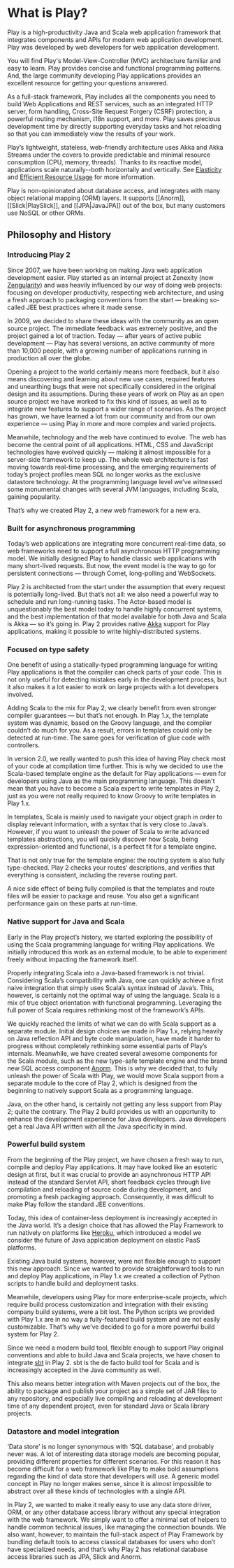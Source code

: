 # What is Play?

Play is a high-productivity Java and Scala web application framework that integrates components and APIs for modern web
application development. Play was developed by web developers for web application development.

You will find Play's Model-View-Controller (MVC) architecture familiar and easy to learn. Play provides concise and
functional programming patterns. And, the large community developing Play applications provides an excellent resource
for getting your questions answered.

As a full-stack framework, Play includes all the components you need to build Web Applications and REST services, such
as an integrated HTTP server, form handling, Cross-Site Request Forgery (CSRF) protection, a powerful routing mechanism,
I18n support, and more. Play saves precious development time by directly supporting everyday tasks and hot reloading so
that you can immediately view the results of your work.

Play’s lightweight, stateless, web-friendly architecture uses Akka and Akka Streams under the covers to provide
predictable and minimal resource consumption (CPU, memory, threads). Thanks to its reactive model, applications scale
naturally--both horizontally and vertically. See [Elasticity](https://developer.lightbend.com/elastic-scaling/)
and [Efficient Resource Usage](https://developer.lightbend.com/efficient-resource-usage/) for more information.

Play is non-opinionated about database access, and integrates with many object relational mapping (ORM) layers. It
supports [[Anorm]], [[Slick|PlaySlick]], and [[JPA|JavaJPA]] out of the box, but many customers use NoSQL or other ORMs.

## Philosophy and History
### Introducing Play 2

Since 2007, we have been working on making Java web application development easier. Play started as an internal project
at Zenexity (now [Zengularity](https://zengularity.com/en)) and was heavily influenced by our way of doing web projects:
focusing on developer productivity, respecting web architecture, and using a fresh approach to packaging conventions
from the start — breaking so-called JEE best practices where it made sense.

In 2009, we decided to share these ideas with the community as an open source project. The immediate feedback was
extremely positive, and the project gained a lot of traction. Today — after years of active public development — Play
has several versions, an active community of more than 10,000 people, with a growing number of applications running in
production all over the globe.

Opening a project to the world certainly means more feedback, but it also means discovering and learning about new use
cases, required features and unearthing bugs that were not specifically considered in the original design and its
assumptions. During these years of work on Play as an open source project we have worked to fix this kind of issues, as
well as to integrate new features to support a wider range of scenarios. As the project has grown, we have learned a lot
from our community and from our own experience — using Play in more and more complex and varied projects.

Meanwhile, technology and the web have continued to evolve. The web has become the central point of all applications.
HTML, CSS and JavaScript technologies have evolved quickly — making it almost impossible for a server-side framework to
keep up. The whole web architecture is fast moving towards real-time processing, and the emerging requirements of
today’s project profiles mean SQL no longer works as the exclusive datastore technology. At the programming language
level we’ve witnessed some monumental changes with several JVM languages, including Scala, gaining popularity.

That’s why we created Play 2, a new web framework for a new era.

### Built for asynchronous programming

Today’s web applications are integrating more concurrent real-time data, so web frameworks need to support a full
asynchronous HTTP programming model. We initially designed Play to handle classic web applications with many short-lived
requests. But now, the event model is the way to go for persistent connections — through Comet, long-polling and
WebSockets.

Play 2 is architected from the start under the assumption that every request is potentially long-lived. But that’s not
all: we also need a powerful way to schedule and run long-running tasks. The Actor-based model is unquestionably the
best model today to handle highly concurrent systems, and the best implementation of that model available for both Java
and Scala is Akka — so it’s going in. Play 2 provides native [Akka](https://akka.io/) support for Play applications,
making it possible to write highly-distributed systems.

### Focused on type safety

One benefit of using a statically-typed programming language for writing Play applications is that the compiler can
check parts of your code. This is not only useful for detecting mistakes early in the development process, but it also
makes it a lot easier to work on large projects with a lot developers involved.

Adding Scala to the mix for Play 2, we clearly benefit from even stronger compiler guarantees — but that’s not enough.
In Play 1.x, the template system was dynamic, based on the Groovy language, and the compiler couldn’t do much for you.
As a result, errors in templates could only be detected at run-time. The same goes for verification of glue code with
controllers.

In version 2.0, we really wanted to push this idea of having Play check most of your code at compilation time further.
This is why we decided to use the Scala-based template engine as the default for Play applications — even for developers
using Java as the main programming language. This doesn't mean that you have to become a Scala expert to write templates
in Play 2, just as you were not really required to know Groovy to write templates in Play 1.x.

In templates, Scala is mainly used to navigate your object graph in order to display relevant information, with a syntax
that is very close to Java’s. However, if you want to unleash the power of Scala to write advanced templates
abstractions, you will quickly discover how Scala, being expression-oriented and functional, is a perfect fit for a
template engine.

That is not only true for the template engine: the routing system is also fully type-checked. Play 2 checks your routes’
descriptions, and verifies that everything is consistent, including the reverse routing part.

A nice side effect of being fully compiled is that the templates and route files will be easier to package and reuse.
You also get a significant performance gain on these parts at run-time.

### Native support for Java and Scala

Early in the Play project’s history, we started exploring the possibility of using the Scala programming language for
writing Play applications. We initially introduced this work as an external module, to be able to experiment freely
without impacting the framework itself.

Properly integrating Scala into a Java-based framework is not trivial. Considering Scala’s compatibility with Java, one
can quickly achieve a first naive integration that simply uses Scala’s syntax instead of Java’s. This, however, is
certainly not the optimal way of using the language. Scala is a mix of true object orientation with functional
programming. Leveraging the full power of Scala requires rethinking most of the framework’s APIs.

We quickly reached the limits of what we can do with Scala support as a separate module. Initial design choices we made
in Play 1.x, relying heavily on Java reflection API and byte code manipulation, have made it harder to progress without
completely rethinking some essential parts of Play’s internals. Meanwhile, we have created several awesome components
for the Scala module, such as the new type-safe template engine and the brand new SQL access
component [Anorm](https://github.com/playframework/anorm). This is why we decided that, to fully unleash the power of
Scala with Play, we would move Scala support from a separate module to the core of Play 2, which is designed from the
beginning to natively support Scala as a programming language.

Java, on the other hand, is certainly not getting any less support from Play 2; quite the contrary. The Play 2 build
provides us with an opportunity to enhance the development experience for Java developers. Java developers get a real
Java API written with all the Java specificity in mind.

### Powerful build system

From the beginning of the Play project, we have chosen a fresh way to run, compile and deploy Play applications. It may
have looked like an esoteric design at first, but it was crucial to provide an asynchronous HTTP API instead of the
standard Servlet API, short feedback cycles through live compilation and reloading of source code during development,
and promoting a fresh packaging approach. Consequently, it was difficult to make Play follow the standard JEE
conventions.

Today, this idea of container-less deployment is increasingly accepted in the Java world. It’s a design choice that has
allowed the Play Framework to run natively on platforms like [Heroku](https://www.heroku.com/), which introduced a model
we consider the future of Java application deployment on elastic PaaS platforms.

Existing Java build systems, however, were not flexible enough to support this new approach. Since we wanted to provide
straightforward tools to run and deploy Play applications, in Play 1.x we created a collection of Python scripts to
handle build and deployment tasks.

Meanwhile, developers using Play for more enterprise-scale projects, which require build process customization and
integration with their existing company build systems, were a bit lost. The Python scripts we provided with Play 1.x are
in no way a fully-featured build system and are not easily customizable. That’s why we’ve decided to go for a more
powerful build system for Play 2.

Since we need a modern build tool, flexible enough to support Play original conventions and able to build Java and Scala
projects, we have chosen to integrate [sbt](https://www.scala-sbt.org/) in Play 2. sbt is the de facto build tool for
Scala and is increasingly accepted in the Java community as well.

This also means better integration with Maven projects out of the box, the ability to package and publish your project
as a simple set of JAR files to any repository, and especially live compiling and reloading at development time of any
dependent project, even for standard Java or Scala library projects.

### Datastore and model integration

‘Data store’ is no longer synonymous with ‘SQL database’, and probably never was. A lot of interesting data storage
models are becoming popular, providing different properties for different scenarios. For this reason it has become
difficult for a web framework like Play to make bold assumptions regarding the kind of data store that developers will
use. A generic model concept in Play no longer makes sense, since it is almost impossible to abstract over all these
kinds of technologies with a single API.

In Play 2, we wanted to make it really easy to use any data store driver, ORM, or any other database access library
without any special integration with the web framework. We simply want to offer a minimal set of helpers to handle
common technical issues, like managing the connection bounds. We also want, however, to maintain the full-stack aspect
of Play Framework by bundling default tools to access classical databases for users who don’t have specialized needs,
and that’s why Play 2 has relational database access libraries such as JPA, Slick and Anorm.
